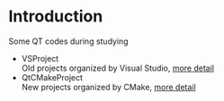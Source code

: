 # Introduction
Some QT codes during studying

- VSProject \
    Old projects organized by Visual Studio, [more detail](/VSProject/ReadMe.md)
- QtCMakeProject \
    New projects organized by CMake, [more detail](/QtCMakeProject/ReadMe.md)